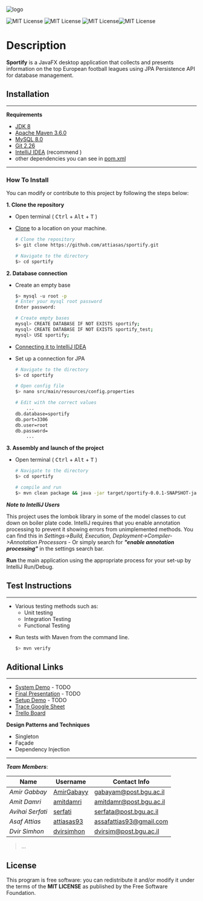 ![logo](https://gdurl.com/kita)

![MIT License](https://codeclimate.com/github/JonSn0w/Hyde/badges/gpa.svg) ![MIT License](https://david-dm.org/tterb/Hyde.svg) ![MIT License](https://badge.fury.io/gh/tterb%2FHyde.svg)![MIT License](https://img.shields.io/apm/l/atomic-design-ui.svg?)

# Description

**Sportify** is a JavaFX desktop application that collects and presents information on the top European football leagues using JPA Persistence API for database management.

## Installation

---

**Requirements**

- [JDK 8](https://www.oracle.com/java/technologies/javase/javase-jdk8-downloads.html)
- [Apache Maven 3.6.0](https://maven.apache.org/download.cgi)
- [MySQL 8.0](https://dev.mysql.com/downloads/installer/)
- [Git 2.26](https://git-scm.com/downloads/)
- [IntelliJ IDEA](https://www.jetbrains.com/idea/download/) (recommend )
- other dependencies you can see in [pom.xml](https://github.com/attiasas/FootballAssociationSystem/blob/master/pom.xml)

---

### How To Install

You can modify or contribute to this project by following the steps below:

**1. Clone the repository**

- Open terminal ( <kbd>Ctrl</kbd> + <kbd>Alt</kbd> + <kbd>T</kbd> )

- [Clone](https://help.github.com/en/github/creating-cloning-and-archiving-repositories/cloning-a-repository) to a location on your machine.

	```bash
	# Clone the repository
	$> git clone https://github.com/attiasas/sportify.git

	# Navigate to the directory
	$> cd sportify
	```

**2. Database connection**

- Create an empty base

	```bash
	$> mysql -u root -p
	# Enter your mysql root password
	Enter password:

	# Create empty bases
	mysql> CREATE DATABASE IF NOT EXISTS sportify;
	mysql> CREATE DATABASE IF NOT EXISTS sportify_test;
	mysql> USE sportify;
	```

- [Connecting it to IntelliJ IDEA](https://www.jetbrains.com/help/idea/working-with-the-database-tool-window.html#create_data_source)

- Set up a connection for JPA

	```bash
	# Navigate to the directory
	$> cd sportify

	# Open config file
	$> nano src/main/resources/config.properties

	# Edit with the correct values
		...
	db.database=sportify
	db.port=3306
	db.user=root
	db.password=
		...
	```

**3. Assembly and launch of the project**

- Open terminal ( <kbd>Ctrl</kbd> + <kbd>Alt</kbd> + <kbd>T</kbd> )

	```bash
	# Navigate to the directory
	$> cd sportify

	# compile and run
	$> mvn clean package && java -jar target/sportify-0.0.1-SNAPSHOT-jar-with-dependecies.jar
	```

**_Note to IntelliJ Users_**

This project uses the lombok library in some of the model classes to cut down on boiler plate code. IntelliJ requires that you enable annotation processing to prevent it showing errors from unimplemented methods. You can find this in _Settings->Build, Execution, Deployment->Compiler->Annotation Processors_ - Or simply search for **_"enable annotation processing"_** in the settings search bar.

**Run** the main application using the appropriate process for your set-up by IntelliJ Run/Debug.

## Test Instructions

---

- Various testing methods such as:
  - Unit testing
  - Integration Testing
  - Functional Testing

* Run tests with Maven from the command line.

  ```bash
  $> mvn verify
  ```

## Aditional Links

---

- [System Demo]() - TODO
- [Final Presentation]() - TODO
- [Setup Demo]() - TODO
- [Trace Google Sheet](https://docs.google.com/spreadsheets/u/1/d/17n6JLLVUFWz8y_0te5-axufSroGrtFTEjjgtUX7Dgyw/edit?usp=drive_web&ouid=104494091826522493400)
- [Trello Board](https://trello.com/b/tQHRhOYQ/sportify-v3)

**Design Patterns and Techniques**

- Singleton
- Façade
- Dependency Injection

---

**_Team Members_**:

| Name             | Username                                    | Contact Info            |
| ---------------- | ------------------------------------------- | ----------------------- |
| _Amir Gabbay_    | [AmirGabayy](https://github.com/AmirGabayy) | gabayam@post.bgu.ac.il  |
| _Amit Damri_     | [amitdamri](https://github.com/amitdamri)   | amitdamr@post.bgu.ac.il |
| _Avihai Serfati_ | [serfati](https://github.com/serfati)       | serfata@post.bgu.ac.il  |
| _Asaf Attias_    | [attiasas93](https://github.com/attiasas93) | assafattias93@gmail.com |
| _Dvir Simhon_    | [dvirsimhon](https://github.com/dvirsimhon) | dvirsim@post.bgu.ac.il  |

> ...

## License

This program is free software: you can redistribute it and/or modify it under the terms of the **MIT LICENSE** as published by the Free Software Foundation.
